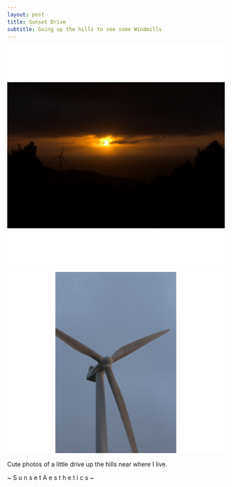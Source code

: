 ```yaml
---
layout: post
title: Sunset Drive
subtitle: Going up the hills to see some Windmills
---
```

![Sunset](/img/2021-09-30-img1.png)

![Windmill](/img/2021-09-30-img2.png)

Cute photos of a little drive up the hills near where I live.

~ S u n s e t A e s t h e t i c s ~

